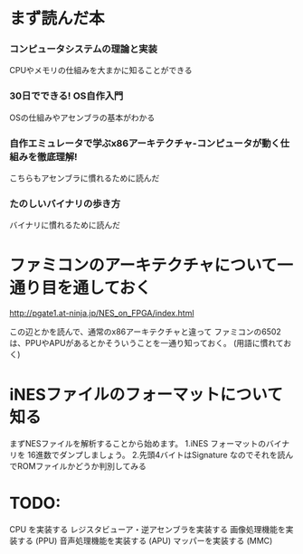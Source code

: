 # まず読んだ本
### コンピュータシステムの理論と実装
CPUやメモリの仕組みを大まかに知ることができる
### 30日でできる! OS自作入門
OSの仕組みやアセンブラの基本がわかる
### 自作エミュレータで学ぶx86アーキテクチャ-コンピュータが動く仕組みを徹底理解!
こちらもアセンブラに慣れるために読んだ
### たのしいバイナリの歩き方
バイナリに慣れるために読んだ

# ファミコンのアーキテクチャについて一通り目を通しておく
http://pgate1.at-ninja.jp/NES_on_FPGA/index.html

この辺とかを読んで、通常のx86アーキテクチャと違って
ファミコンの6502は、PPUやAPUがあるとかそういうことを一通り知っておく。
(用語に慣れておく)


# iNESファイルのフォーマットについて知る
まずNESファイルを解析することから始めます。
1.iNES フォーマットのバイナリを 16進数でダンプしましょう。
2.先頭4バイトはSignature なのでそれを読んでROMファイルかどうか判別してみる


# TODO:
CPU を実装する
レジスタビューア・逆アセンブラを実装する
画像処理機能を実装する (PPU)
音声処理機能を実装する (APU)
マッパーを実装する (MMC)






